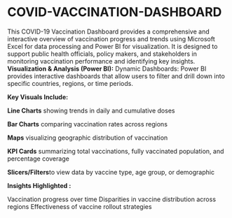 # COVID-VACCINATION-DASHBOARD
This COVID-19 Vaccination Dashboard provides a comprehensive and interactive overview of vaccination progress and trends using Microsoft Excel for data processing and Power BI for visualization. It is designed to support public health officials, policy makers, and stakeholders in monitoring vaccination performance and identifying key insights.
**Visualization & Analysis (Power BI):**
Dynamic Dashboards: Power BI provides interactive dashboards that allow users to filter and drill down into specific countries, regions, or time periods.

**Key Visuals Include:**

**Line Charts** showing trends in daily and cumulative doses

**Bar Charts** comparing vaccination rates across regions

**Maps** visualizing geographic distribution of vaccination

**KPI Cards** summarizing total vaccinations, fully vaccinated population, and percentage coverage

**Slicers/Filters**to view data by vaccine type, age group, or demographic

**Insights Highlighted :**

Vaccination progress over time
Disparities in vaccine distribution across regions
Effectiveness of vaccine rollout strategies


